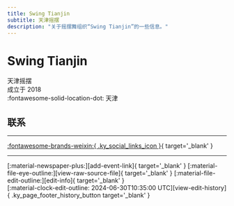 ```yaml
---
title: Swing Tianjin
subtitle: 天津摇摆
description: "关于摇摆舞组织“Swing Tianjin”的一些信息。"
---
```


# Swing Tianjin

天津摇摆  
成立于 2018  
:fontawesome-solid-location-dot: 天津  


## 联系


---

 [:fontawesome-brands-weixin:{ .ky_social_links_icon }](# "SwingTianjin 天津摇摆"){ target='_blank' }

---

<div class="ky_page_footer" markdown>
<div class="ky_page_footer_trailing" markdown="span">
[:material-newspaper-plus:][add-event-link]{ target='_blank' }
[:material-file-eye-outline:][view-raw-source-file]{ target='_blank' }
[:material-file-edit-outline:][edit-info]{ target='_blank' }
</div>
<div class="ky_page_footer_leading" markdown="span">
[:material-clock-edit-outline: 2024-06-30T10:35:00 UTC][view-edit-history]{ .ky_page_footer_history_button target='_blank' }
</div>
</div>

[add-event-link]: https://github.com/swingdance/events/issues/new?assignees=&labels=add+event&projects=&template=02-add_entity.yml&title=%5Bzh_CN%5D%20Add%20Event%3A%20%3CName%3E&region=zh_CN&province=Tianjin&city=Tianjin&org_id=swing-tian-jin "添加活动"
[view-raw-source-file]: https://github.com/swingdance/orgs/blob/main/zh_CN/swing-tian-jin.json "查看原始源文件"
[edit-info]: https://github.com/swingdance/orgs/issues/new?assignees=&labels=update+org&projects=&template=03-update_entity.yml&title=%5Bzh_CN%5D%20Update%20Org%3A%20Swing%20Tianjin&region=zh_CN&id=swing-tian-jin&name=Swing%20Tianjin "编辑信息"

[view-edit-history]: https://github.com/swingdance/orgs/commits/main/zh_CN/swing-tian-jin.json "查看编辑历史"
